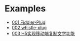 # Examples
* [001 Fiddler-Plug](https://github.com/Ke1992/Fiddler-Plug-Example)
* [002 whistle-plug](https://github.com/Ke1992/examples/tree/master/whistle-plug)
* [003 H5实现移动端复制文字功能](https://github.com/Ke1992/examples/tree/master/mobile-copy-text)